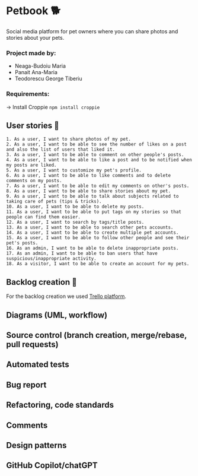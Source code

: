 # Petbook :dog2:
Social media platform for pet owners where you can share photos and stories about your pets.


### Project made by:

- Neaga-Budoiu Maria
- Panait Ana-Maria
- Teodorescu George Tiberiu

### Requirements:
-> Install Croppie
`npm install croppie`


## User stories :raising_hand:
    1. As a user, I want to share photos of my pet.
    2. As a user, I want to be able to see the number of likes on a post and also the list of users that liked it.
    3. As a user, I want to be able to comment on other people's posts.
    4. As a user, I want to be able to like a post and to be notified when my posts are liked.
    5. As a user, I want to customize my pet's profile.
    6. As a user, I want to be able to like comments and to delete comments on my posts.
    7. As a user, I want to be able to edit my comments on other's posts.
    8. As a user, I want to be able to share stories about my pet.
    9. As a user, I want to be able to talk about subjects related to taking care of pets (tips & tricks).
    10. As a user, I want to be able to delete my posts.
    11. As a user, I want to be able to put tags on my stories so that people can find them easier.
    12. As a user, I want to search by tags/title posts.
    13. As a user, I want to be able to search other pets accounts.
    14. As a user, I want to be able to create multiple pet accounts.
    15. As a user, I want to be able to follow other people and see their pet's posts.
    16. As an admin, I want to be able to delete inappropriate posts.
    17. As an admin, I want to be able to ban users that have suspicious/inappropriate activity.
    18. As a visitor, I want to be able to create an account for my pets.

## Backlog creation :page_with_curl:
For the backlog creation we used [Trello platform](https://trello.com/b/4mMTerl6/petbook).

## Diagrams (UML, workflow)


## Source control (branch creation, merge/rebase, pull requests)

## Automated tests

## Bug report

## Refactoring, code standards

## Comments

## Design patterns

## GitHub Copilot/chatGPT

